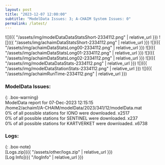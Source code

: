 ```yaml
---
layout: post
title: "2023-12-07 12:00:00"
subtitle: "ModelData Issues: 3; A-CHAIM System Issues: 0"
permalink: /latest/
---
```


![]({{ "/assets/img/modelDataDataStatsShort-2334112.png" | relative_url }})
![]({{ "/assets/img/achaimDataStatsShort-2334112.png" | relative_url }})
![]({{ "/assets/img/achaimDataStatsLong00-2334112.png" | relative_url }})
![]({{ "/assets/img/achaimDataStatsLong01-2334112.png" | relative_url }})
![]({{ "/assets/img/achaimDataStatsLong02-2334112.png" | relative_url }})
![]({{ "/assets/img/modelDataDataStats-2334112.png" | relative_url }})
![]({{ "/assets/img/modelDataStationStats-2334112.png" | relative_url }})
![]({{ "/assets/img/achaimRunTime-2334112.png" | relative_url }})


### ModelData Issues:  
  
{: .box-warning}  
 ModelData report for 07-Dec-2023 12:15:15   
 /home2/achaim1/A-CHAIM/modelData/2023/341/12/modelData.mat   
 0% of all possible stations for IONO were downloaded. x2517   
 0% of all possible stations for SENTINEL were downloaded. x237   
 0% of all possible stations for KARTVERKET were downloaded. x6738   
  


### Logs:  
  
{: .box-note}  
[Logs.zip]({{ "/assets/other/logs.zip" | relative_url }})  
[Log Info]({{ "/logInfo" | relative_url }})  
